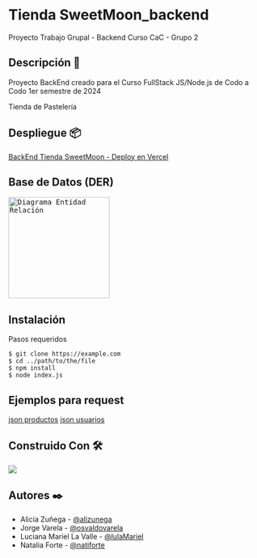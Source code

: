 # Tienda SweetMoon_backend

Proyecto Trabajo Grupal - Backend Curso CaC - Grupo 2

## Descripción :notebook_with_decorative_cover:

Proyecto BackEnd creado para el Curso FullStack JS/Node.js de Codo a Codo
1er semestre de 2024

Tienda de Pastelería

## Despliegue :package:

[BackEnd Tienda SweetMoon - Deploy en Vercel](https://sweet-moon-backend.vercel.app)

## Base de Datos (DER)

<kbd>
  <image
    src="/database/der.jpg"
    alt="Diagrama Entidad Relación"
    caption="DER Base de datos Tienda SweetMoon"
    width="200">
</kbd>

## Instalación

Pasos requeridos

```
$ git clone https://example.com
$ cd ../path/to/the/file
$ npm install
$ node index.js
```

## Ejemplos para request

[json productos](./ejemplo-carga-producto.json)
[json usuarios](./ejemplo-carga-usuario.json)

## Construido Con :hammer_and_wrench:

<p>
  <a href="https://skillicons.dev">
    <img src="https://skillicons.dev/icons?i=nodejs,express,mysql&theme=dark&perline=1" />
  </a>
</p>

## Autores :black_nib:

- Alicia Zuñega - [@alizunega](https://github.com/alizunega)
- Jorge Varela - [@osvaldovarela](https://github.com/osvaldovarela)
- Luciana Mariel La Valle - [@lulaMariel](https://github.com/lulaMariel)
- Natalia Forte - [@natiforte](https://github.com/natiforte)
